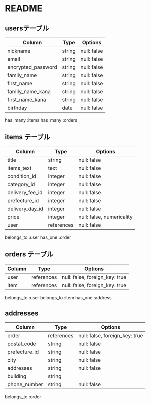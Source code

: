 # README


## usersテーブル

| Column            | Type       | Options     |
| ------------------| ---------- | ------------|
| nickname          | string     | null: false |
| email             | string     | null: false |
| encrypted_password| string     | null: false |
| family_name       | string     | null: false |
| first_name        | string     | null: false |
| family_name_kana  | string     | null: false |
| first_name_kana   | string     | null: false |
| birthday          | date       | null: false |

has_many :items
has_many :orders


## items テーブル

| Column          | Type      | Options                        |
| ------          | ------    | -----------                    |
| title           | string    | null: false                    |
| items_text      | text      | null: false                    |
| condition_id    | integer   | null: false                    |
| category_id     | integer   | null: false                    |
| delivery_fee_id | integer   | null: false                    |
| prefecture_id   | integer   | null: false                    | 
| delivery_day_id | integer   | null: false                    | 
| price           | integer   | null: false, numericality      |
| user            | references| null: false                    |

belongs_to :user
has_one :order

## orders テーブル

| Column  | Type       | Options                        |
| ------- | ---------- | ------------------------------ |
| user    | references | null: false, foreign_key: true |
| item    | references | null: false, foreign_key: true |

belongs_to :user
belongs_to :item
has_one :address


## addresses

| Column              | Type       | Options                        |
| -------             | ---------- | ------------------------------ |
| order               | references | null: false, foreign_key: true |
| postal_code         | string     | null: false                    |
| prefecture_id       | string     | null: false                    |
| city                | string     | null: false                    |
| addresses           | string     | null: false                    |
| building            | string     |                                |
| phone_number        | string     | null: false                    |


belongs_to :order
